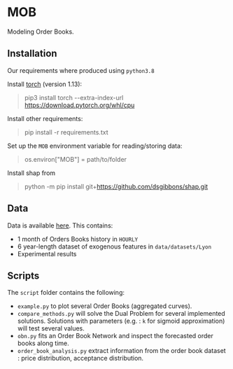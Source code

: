 # MOB

Modeling Order Books.

## Installation

Our requirements where produced using `python3.8`

Install [torch](https://pytorch.org/get-started/locally/) (version 1.13):

> pip3 install torch --extra-index-url https://download.pytorch.org/whl/cpu

Install other requirements:

> pip install -r requirements.txt

Set up the `MOB` environment variable for reading/storing data:

> os.environ["MOB"] = path/to/folder

Install shap from 

> python -m pip install git+https://github.com/dsgibbons/shap.git

## Data

Data is available [here](https://www.dropbox.com/sh/z5m1udr3i7cl8sx/AAA2H5ErEqWl83nTIQ9Fzsdxa?dl=0).
This contains:

- 1 month of Orders Books history in `HOURLY`
- 6 year-length dataset of exogenous features in `data/datasets/Lyon`
- Experimental results 

## Scripts

The `script` folder contains the following:

- `example.py` to plot several Order Books (aggregated curves).
- `compare_methods.py` will solve the Dual Problem for several implemented solutions. Solutions with parameters (e.g. : `k` for sigmoid approximation) will test several values.
- `obn.py` fits an Order Book Network and inspect the forecasted order books along time.
- `order_book_analysis.py` extract information from the order book dataset : price distribution, acceptance distribution.



